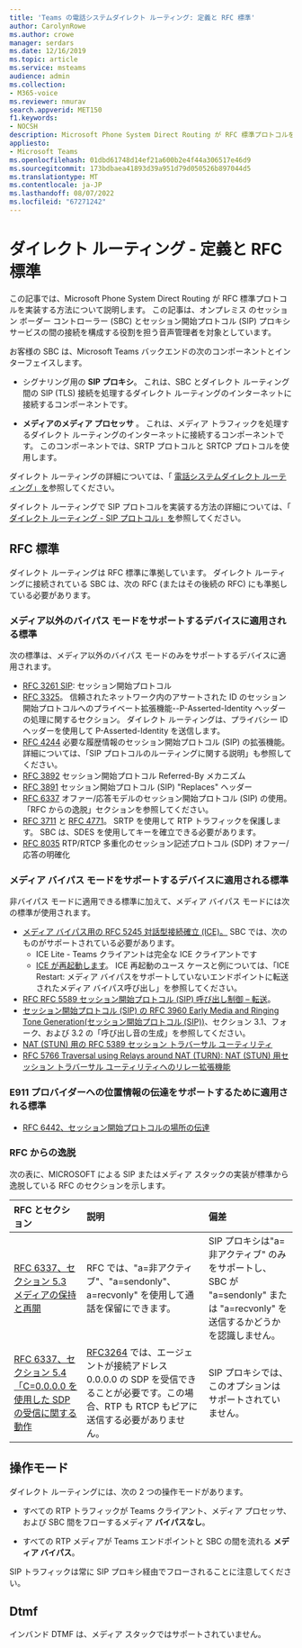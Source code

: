 ```yaml
---
title: 'Teams の電話システムダイレクト ルーティング: 定義と RFC 標準'
author: CarolynRowe
ms.author: crowe
manager: serdars
ms.date: 12/16/2019
ms.topic: article
ms.service: msteams
audience: admin
ms.collection:
- M365-voice
ms.reviewer: nmurav
search.appverid: MET150
f1.keywords:
- NOCSH
description: Microsoft Phone System Direct Routing が RFC 標準プロトコルを実装する方法。
appliesto:
- Microsoft Teams
ms.openlocfilehash: 01dbd61748d14ef21a600b2e4f44a306517e46d9
ms.sourcegitcommit: 173bdbaea41893d39a951d79d050526b897044d5
ms.translationtype: MT
ms.contentlocale: ja-JP
ms.lasthandoff: 08/07/2022
ms.locfileid: "67271242"
---
```

# <a name="direct-routing---definitions-and-rfc-standards"></a>ダイレクト ルーティング - 定義と RFC 標準

この記事では、Microsoft Phone System Direct Routing が RFC 標準プロトコルを実装する方法について説明します。 この記事は、オンプレミス のセッション ボーダー コントローラー (SBC) とセッション開始プロトコル (SIP) プロキシ サービスの間の接続を構成する役割を担う音声管理者を対象としています。

お客様の SBC は、Microsoft Teams バックエンドの次のコンポーネントとインターフェイスします。 

- シグナリング用の **SIP プロキシ**。 これは、SBC とダイレクト ルーティング間の SIP (TLS) 接続を処理するダイレクト ルーティングのインターネットに接続するコンポーネントです。

- **メディアのメディア プロセッサ** 。 これは、メディア トラフィックを処理するダイレクト ルーティングのインターネットに接続するコンポーネントです。 このコンポーネントでは、SRTP プロトコルと SRTCP プロトコルを使用します。


ダイレクト ルーティングの詳細については、「 [電話システムダイレクト ルーティング」を](direct-routing-landing-page.md)参照してください。

ダイレクト ルーティングで SIP プロトコルを実装する方法の詳細については、「 [ダイレクト ルーティング - SIP プロトコル」を](direct-routing-protocols-sip.md)参照してください。

## <a name="rfc-standards"></a>RFC 標準

ダイレクト ルーティングは RFC 標準に準拠しています。  ダイレクト ルーティングに接続されている SBC は、次の RFC (またはその後続の RFC) にも準拠している必要があります。 

### <a name="standards-applicable-to-devices-that-support-non-media-bypass-mode"></a>メディア以外のバイパス モードをサポートするデバイスに適用される標準 

次の標準は、メディア以外のバイパス モードのみをサポートするデバイスに適用されます。

- [RFC 3261 SIP](https://tools.ietf.org/html/rfc3261): セッション開始プロトコル
- [RFC 3325](https://www.ietf.org/rfc/rfc3325)。 信頼されたネットワーク内のアサートされた ID のセッション開始プロトコルへのプライベート拡張機能--P-Asserted-Identity ヘッダーの処理に関するセクション。 ダイレクト ルーティングは、プライバシー ID ヘッダーを使用して P-Asserted-Identity を送信します。 
- [RFC 4244](https://www.ietf.org/rfc/rfc4244.txt) 必要な履歴情報のセッション開始プロトコル (SIP) の拡張機能。 詳細については、「SIP プロトコルのルーティングに関する説明」も参照してください。
- [RFC 3892](https://www.ietf.org/rfc/rfc3892.txt) セッション開始プロトコル Referred-By メカニズム
- [RFC 3891](https://www.ietf.org/rfc/rfc3891.txt) セッション開始プロトコル (SIP) "Replaces" ヘッダー 
- [RFC 6337](https://tools.ietf.org/html/rfc6337) オファー/応答モデルのセッション開始プロトコル (SIP) の使用。
  「RFC からの逸脱」セクションを参照してください。
- [RFC 3711](https://tools.ietf.org/html/rfc3711) と [RFC 4771](https://tools.ietf.org/html/rfc4771)。 SRTP を使用して RTP トラフィックを保護します。 SBC は、SDES を使用してキーを確立できる必要があります。 
- [RFC 8035](https://www.ietf.org/rfc/rfc8035.txt) RTP/RTCP 多重化のセッション記述プロトコル (SDP) オファー/応答の明確化

### <a name="standards-applicable-to-devices-that-support-media-bypass-mode"></a>メディア バイパス モードをサポートするデバイスに適用される標準

非バイパス モードに適用できる標準に加えて、メディア バイパス モードには次の標準が使用されます。

- [メディア バイパス用の RFC 5245 対話型接続確立 (ICE)。](https://tools.ietf.org/html/rfc5245)  SBC では、次のものがサポートされている必要があります。
  - ICE Lite - Teams クライアントは完全な ICE クライアントです
  - [ICE が再起動します](https://tools.ietf.org/html/rfc5245#section-9.1.1.1)。 ICE 再起動のユース ケースと例については、「ICE Restart: メディア バイパスをサポートしていないエンドポイントに転送されたメディア バイパス呼び出し」を参照してください。   
- [RFC RFC 5589 セッション開始プロトコル (SIP) 呼び出し制御 – 転送](https://tools.ietf.org/html/rfc5589)。 
- [セッション開始プロトコル (SIP) の RFC 3960 Early Media and Ringing Tone Generation(セッション開始プロトコル (SIP))](https://tools.ietf.org/html/rfc3960)、セクション 3.1、フォーク、および 3.2 の「呼び出し音の生成」を参照してください。 
- [NAT (STUN) 用の RFC 5389 セッション トラバーサル ユーティリティ](https://tools.ietf.org/html/rfc5389)
- [RFC 5766 Traversal using Relays around NAT (TURN): NAT (STUN) 用セッション トラバーサル ユーティリティへのリレー拡張機能](https://tools.ietf.org/html/rfc5766)

### <a name="standards-applicable-to-support-conveying-location-information-to-e911-providers"></a>E911 プロバイダーへの位置情報の伝達をサポートするために適用される標準

- [RFC 6442、セッション開始プロトコルの場所の伝達](https://tools.ietf.org/html/rfc6442)

### <a name="deviations-from-the-rfcs"></a>RFC からの逸脱

次の表に、MICROSOFT による SIP またはメディア スタックの実装が標準から逸脱している RFC のセクションを示します。

| RFC とセクション | 説明 | 偏差 |
| :---------------------  |:---------------------- |:-----------------------|
| [RFC 6337、セクション 5.3 メディアの保持と再開](https://tools.ietf.org/html/rfc6337#section-5.3) | RFC では、"a=非アクティブ"、"a=sendonly"、a=recvonly" を使用して通話を保留にできます。 |SIP プロキシは"a=非アクティブ" のみをサポートし、SBC が "a=sendonly" または "a=recvonly" を送信するかどうかを認識しません。
| [RFC 6337、セクション 5.4 「C=0.0.0.0 を使用した SDP の受信に関する動作](https://tools.ietf.org/html/rfc6337#section-5.4) | [RFC3264](https://tools.ietf.org/html/rfc3264) では、エージェントが接続アドレス 0.0.0.0 の SDP を受信できることが必要です。この場合、RTP も RTCP もピアに送信する必要がありません。 | SIP プロキシでは、このオプションはサポートされていません。 |

## <a name="operational-modes"></a>操作モード

ダイレクト ルーティングには、次の 2 つの操作モードがあります。

- すべての RTP トラフィックが Teams クライアント、メディア プロセッサ、および SBC 間をフローするメディア **バイパスなし**。  

- すべての RTP メディアが Teams エンドポイントと SBC の間を流れる **メディア バイパス**。 

SIP トラフィックは常に SIP プロキシ経由でフローされることに注意してください。 

## <a name="dtmf"></a>Dtmf
インバンド DTMF は、メディア スタックではサポートされていません。
